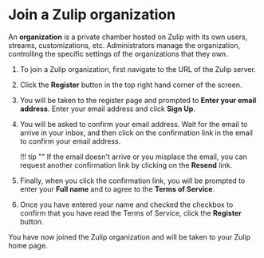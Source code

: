 # Join a Zulip organization

An **organization**  is a private chamber hosted on Zulip with its own
users, streams, customizations, etc. Administrators manage the organization,
controlling the specific settings of the organizations that they own.

1. To join a Zulip organization, first navigate to the URL of the Zulip server.

2. Click the **Register** button in the top right hand corner of the screen.

3. You will be taken to the register page and prompted to
 **Enter your email address**. Enter your email address
 and click **Sign Up**.

4. You will be asked to confirm your email address. Wait for the email to
 arrive in your inbox, and then click on the confirmation link in
 the email to confirm your email address.

    !!! tip ""
        If the email doesn't arrive or you misplace the email, you can
        request another confirmation link by clicking on the **Resend**
        link.

5. Finally, when you click the confirmation link, you will be prompted to enter
 your **Full name** and to agree to the **Terms of Service**.

6. Once you have entered your name and checked the checkbox to confirm that
you have read the Terms of Service, click the **Register** button.

You have now joined the Zulip organization and will be taken to your Zulip
home page.
